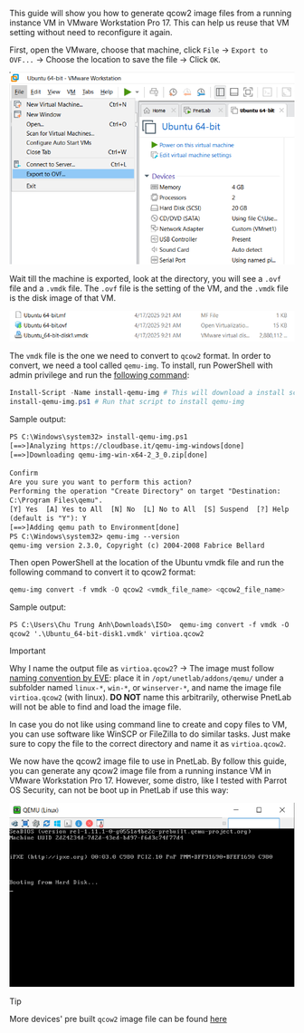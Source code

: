 This guide will show you how to generate qcow2 image files from a running instance VM in VMware Workstation Pro 17. This can help us reuse that VM setting without need to reconfigure it again.

First, open the VMware, choose that machine, click `File` -> `Export to OVF...` -> Choose the location to save the file -> Click `OK`.

![alt text](image-1.png)

Wait till the machine is exported, look at the directory, you will see a `.ovf` file and a `.vmdk` file. The `.ovf` file is the setting of the VM, and the `.vmdk` file is the disk image of that VM.

![alt text](image-2.png)

The `vmdk` file is the one we need to convert to `qcow2` format. In order to convert, we need a tool called `qemu-img`. To install, run PowerShell with admin privilege and run the [following command](https://www.powershellgallery.com/packages/install-qemu-img/1.1):

```powershell
Install-Script -Name install-qemu-img # This will download a install script
install-qemu-img.ps1 # Run that script to install qemu-img
```
Sample output:

```plaintext
PS C:\Windows\system32> install-qemu-img.ps1
[==>]Analyzing https://cloudbase.it/qemu-img-windows[done]
[==>]Downloading qemu-img-win-x64-2_3_0.zip[done]

Confirm
Are you sure you want to perform this action?
Performing the operation "Create Directory" on target "Destination: C:\Program Files\qemu".
[Y] Yes  [A] Yes to All  [N] No  [L] No to All  [S] Suspend  [?] Help (default is "Y"): Y
[==>]Adding qemu path to Environment[done]
PS C:\Windows\system32> qemu-img --version
qemu-img version 2.3.0, Copyright (c) 2004-2008 Fabrice Bellard
```

Then open PowerShell at the location of the Ubuntu vmdk file and run the following command to convert it to qcow2 format:

```powershell
qemu-img convert -f vmdk -O qcow2 <vmdk_file_name> <qcow2_file_name>
```
Sample output:

```plaintext
PS C:\Users\Chu Trung Anh\Downloads\ISO>  qemu-img convert -f vmdk -O qcow2 '.\Ubuntu_64-bit-disk1.vmdk' virtioa.qcow2
```

> [!IMPORTANT]  
> Why I name the output file as `virtioa.qcow2`? -> The image must follow [naming convention by EVE](https://www.eve-ng.net/index.php/documentation/qemu-image-namings/): place it in `/opt/unetlab/addons/qemu/` under a subfolder named `linux-*`, `win-*`, or `winserver-*`, and name the image file `virtioa.qcow2` (with linux). **DO NOT** name this arbitrarily, otherwise PnetLab will not be able to find and load the image file.

In case you do not like using command line to create and copy files to VM, you can use software like WinSCP or FileZilla to do similar tasks. Just make sure to copy the file to the correct directory and name it as `virtioa.qcow2`.

We now have the qcow2 image file to use in PnetLab. By follow this guide, you can generate any qcow2 image file from a running instance VM in VMware Workstation Pro 17. However, some distro, like I tested with Parrot OS Security, can not be boot up in PnetLab if use this way:

![alt text](image.png)

> [!TIP]
> More devices' pre built `qcow2` image file can be found [here](https://cnttshop.vn/blogs/cong-cu-labs/chia-se-100g-file-ios-cua-cac-hang-su-dung-cho-eve-va-pnetlab)





